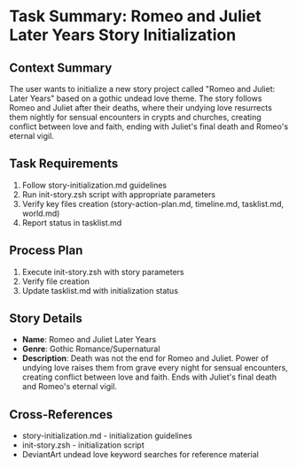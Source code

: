 # Task Summary: Romeo and Juliet Later Years Story Initialization

## Context Summary
The user wants to initialize a new story project called "Romeo and Juliet: Later Years" based on a gothic undead love theme. The story follows Romeo and Juliet after their deaths, where their undying love resurrects them nightly for sensual encounters in crypts and churches, creating conflict between love and faith, ending with Juliet's final death and Romeo's eternal vigil.

## Task Requirements
1. Follow story-initialization.md guidelines
2. Run init-story.zsh script with appropriate parameters
3. Verify key files creation (story-action-plan.md, timeline.md, tasklist.md, world.md)
4. Report status in tasklist.md

## Process Plan
1. Execute init-story.zsh with story parameters
2. Verify file creation
3. Update tasklist.md with initialization status

## Story Details
- **Name**: Romeo and Juliet Later Years
- **Genre**: Gothic Romance/Supernatural
- **Description**: Death was not the end for Romeo and Juliet. Power of undying love raises them from grave every night for sensual encounters, creating conflict between love and faith. Ends with Juliet's final death and Romeo's eternal vigil.

## Cross-References
- story-initialization.md - initialization guidelines
- init-story.zsh - initialization script
- DeviantArt undead love keyword searches for reference material
